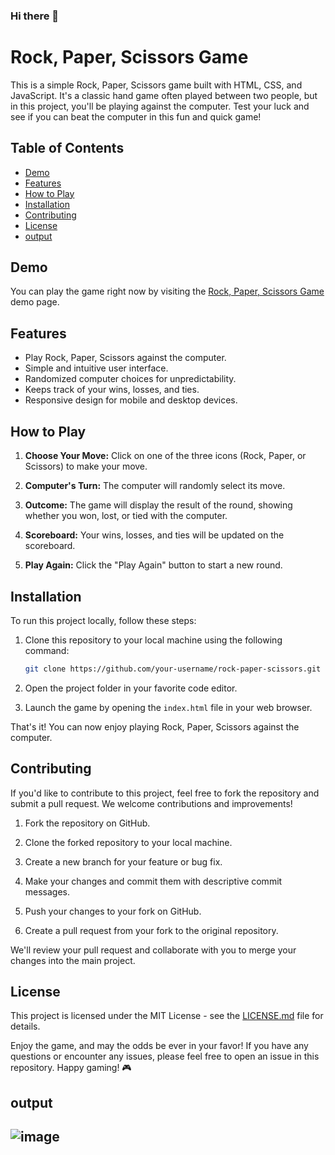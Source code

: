 ### Hi there 👋

# Rock, Paper, Scissors Game

This is a simple Rock, Paper, Scissors game built with HTML, CSS, and JavaScript. It's a classic hand game often played between two people, but in this project, you'll be playing against the computer. Test your luck and see if you can beat the computer in this fun and quick game!

## Table of Contents

- [Demo](#demo)
- [Features](#features)
- [How to Play](#how-to-play)
- [Installation](#installation)
- [Contributing](#contributing)
- [License](#license)
- [output](#output)

## Demo

You can play the game right now by visiting the [Rock, Paper, Scissors Game](#) demo page.

## Features

- Play Rock, Paper, Scissors against the computer.
- Simple and intuitive user interface.
- Randomized computer choices for unpredictability.
- Keeps track of your wins, losses, and ties.
- Responsive design for mobile and desktop devices.

## How to Play

1. **Choose Your Move:** Click on one of the three icons (Rock, Paper, or Scissors) to make your move.

2. **Computer's Turn:** The computer will randomly select its move.

3. **Outcome:** The game will display the result of the round, showing whether you won, lost, or tied with the computer.

4. **Scoreboard:** Your wins, losses, and ties will be updated on the scoreboard.

5. **Play Again:** Click the "Play Again" button to start a new round.

## Installation

To run this project locally, follow these steps:

1. Clone this repository to your local machine using the following command:

   ```bash
   git clone https://github.com/your-username/rock-paper-scissors.git
   ```

2. Open the project folder in your favorite code editor.

3. Launch the game by opening the `index.html` file in your web browser.

That's it! You can now enjoy playing Rock, Paper, Scissors against the computer.

## Contributing

If you'd like to contribute to this project, feel free to fork the repository and submit a pull request. We welcome contributions and improvements!

1. Fork the repository on GitHub.

2. Clone the forked repository to your local machine.

3. Create a new branch for your feature or bug fix.

4. Make your changes and commit them with descriptive commit messages.

5. Push your changes to your fork on GitHub.

6. Create a pull request from your fork to the original repository.

We'll review your pull request and collaborate with you to merge your changes into the main project.

## License

This project is licensed under the MIT License - see the [LICENSE.md](LICENSE.md) file for details.



Enjoy the game, and may the odds be ever in your favor! If you have any questions or encounter any issues, please feel free to open an issue in this repository. Happy gaming! 🎮

## output
![image](https://github.com/KABILANRS07/KABILANRS07/assets/90306028/9bdd03d1-d6ed-4679-9aab-8f5f8f474fd3)
---
